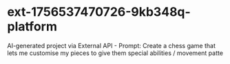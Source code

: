 # ext-1756537470726-9kb348q-platform
AI-generated project via External API - Prompt: Create a chess game that lets me customise my pieces to give them special abilities / movement patte
